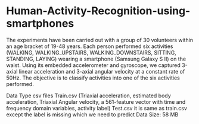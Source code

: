 # Human-Activity-Recognition-using-smartphones

The experiments have been carried out with a group of 30 volunteers within an age bracket of 19-48 years. Each person performed six activities (WALKING, WALKING_UPSTAIRS, WALKING_DOWNSTAIRS, SITTING, STANDING, LAYING) wearing a smartphone (Samsung Galaxy S II) on the waist. Using its embedded accelerometer and gyroscope, we captured 3-axial linear acceleration and 3-axial angular velocity at a constant rate of 50Hz.
The objective is to classify activities into one of the six activities performed.

Data Type
csv files
Train.csv (Triaxial acceleration, estimated body acceleration, Triaxial Angular velocity, a 561-feature vector with time and frequency domain variables, activity label)
Test.csv it is same as train.csv except the label is missing which we need to predict
Data Size: 58 MB

